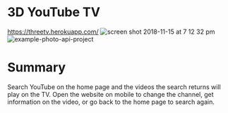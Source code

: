 
# 3D YouTube TV

https://threetv.herokuapp.com/
![screen shot 2018-11-15 at 7 12 32 pm](https://user-images.githubusercontent.com/37096198/48589667-8da2c680-e90a-11e8-871b-fbd3860c684a.png)
![example-photo-api-project](https://user-images.githubusercontent.com/37096198/48589598-356bc480-e90a-11e8-9a35-8673d902b050.png)

# Summary

Search YouTube on the home page and the videos the search returns will play on the TV. Open the website on mobile to change the channel, get information on the video, or go back to the home page to search again.


